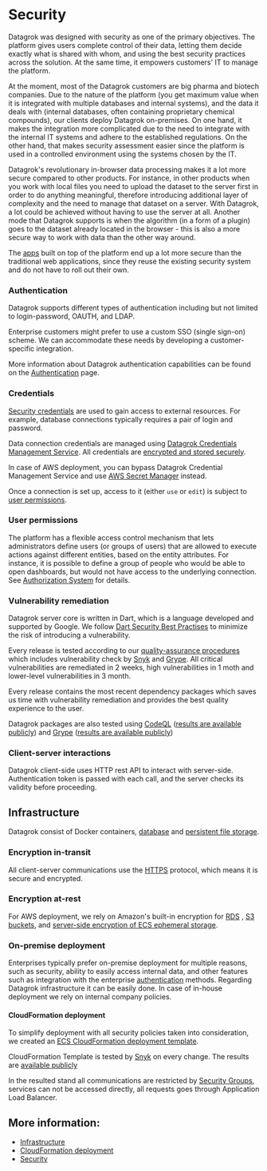 <!-- TITLE: Security -->
<!-- SUBTITLE: -->

# Security

Datagrok was designed with security as one of the primary objectives. The platform gives users
complete control of their data, letting them decide exactly what is shared with whom, and using the best security 
practices across the solution. At the same time, it empowers customers' IT to manage the platform.

At the moment, most of the Datagrok customers are big pharma and biotech companies. Due to the nature of the
platform (you get maximum value when it is integrated with multiple databases and internal systems), and
the data it deals with (internal databases, often containing proprietary chemical compounds), 
our clients deploy Datagrok on-premises. On one hand, it makes the integration more 
complicated due to the need to integrate with the internal IT systems and adhere to the established regulations.
On the other hand, that makes security assessment easier since the platform is used in a controlled 
environment using the systems chosen by the IT. 

Datagrok's revolutionary in-browser data processing makes it a lot more secure compared to other products. For
instance, in other products when you work with local files you need to upload the dataset to the server first in order 
to do anything meaningful, therefore introducing additional layer of complexity and the need to manage 
that dataset on a server. With Datagrok, a lot could be achieved without having to use the server at all. 
Another mode that Datagrok supports is when the algorithm (in a form of a plugin) goes to the dataset 
already located in the browser - this is also a more secure way to work with data than the other way around.

The [apps](../develop.md) built on top of the platform end up a lot more secure than the traditional 
web applications, since they reuse the existing security system and do not have to roll out their own.

### Authentication

Datagrok supports different types of authentication including but not limited to login-password, OAUTH, and LDAP.

Enterprise customers might prefer to use a custom SSO (single sign-on) scheme. We can accommodate these needs by
developing a customer-specific integration.

More information about Datagrok authentication capabilities can be found
on the [Authentication](../../govern/authentication.md) page.

### Credentials

[Security credentials](../../govern/security.md#credentials) are used to gain access to external resources. For example,
database connections typically requires a pair of login and password.

Data connection credentials are managed
using [Datagrok Credentials Management Service](../../govern/security.md#credentials). 
All credentials are [encrypted and stored securely](../../govern/security.md#credentials-storage).

In case of AWS deployment, you can bypass Datagrok Credential Management Service and use
[AWS Secret Manager](../../access/data-connection-credentials.md#secrets-managers) instead.

Once a connection is set up, access to it (either `use` or `edit`) is subject to [user permissions](#user-permissions).

### User permissions

The platform has a flexible access control mechanism that lets administrators define users (or groups of users) that
are allowed to execute actions against different entities, based on the entity attributes. For instance, it is possible
to define a group of people who would be able to open dashboards, but would not have access to the underlying
connection. See
[Authorization System](../../govern/authorization.md) for details.

### Vulnerability remediation

Datagrok server core is written in Dart, which is a language developed and supported by Google. We
follow [Dart Security Best Practises](https://dart.dev/security#best-practices) to minimize the risk of introducing a
vulnerability.

Every release is tested according to our [quality-assurance procedures](quality-assurance.md) which includes
vulnerability check by [Snyk](https://snyk.io/) and [Grype](https://github.com/anchore/grype/). All critical
vulnerabilities are remediated in 2 weeks, high vulnerabilities in 1 moth and lower-level vulnerabilities in 3 month.

Every release contains the most recent dependency packages which saves us time with vulnerability remediation and
provides the best quality experience to the user.

Datagrok packages are also tested
using [CodeQL](https://codeql.github.com/) ([results are available publicly](https://github.com/datagrok-ai/public/security/code-scanning?query=tool%3ACodeQL))
and [Grype](https://github.com/anchore/grype/) ([results are available publicly](https://github.com/datagrok-ai/public/security/code-scanning?query=tool%3A%22Anchore+Container+Vulnerability+Report+%28T0%29%22))

### Client-server interactions

Datagrok client-side uses HTTP rest API to interact with server-side. Authentication token is passed with
each call, and the server checks its validity before proceeding.

## Infrastructure

Datagrok consist of Docker containers, [database](infrastructure.md#database)
and [persistent file storage](infrastructure.md#storage).

### Encryption in-transit

All client-server communications use the [HTTPS](https://en.wikipedia.org/wiki/HTTPS) protocol, which means it is secure
and encrypted.

### Encryption at-rest

For AWS deployment, we rely on Amazon's built-in encryption for
[RDS](https://docs.aws.amazon.com/AmazonRDS/latest/UserGuide/Overview.Encryption.html)
, [S3 buckets](https://docs.aws.amazon.com/AmazonS3/latest/dev/bucket-encryption.html),
and [server-side encryption of ECS ephemeral storage](https://aws.amazon.com/blogs/containers/introducing-server-side-encryption-ephemeral-storage-using-aws-fargate-managed-keys-aws-fargate-platform-version-1-4/).

### On-premise deployment

Enterprises typically prefer on-premise deployment for multiple reasons, such as security, ability to easily access
internal data, and other features such as integration with the enterprise
[authentication](../../govern/authentication.md) methods. Regarding Datagrok infrastructure it can be easily done. In
case of in-house deployment we rely on internal company policies.

#### CloudFormation deployment

To simplify deployment with all security policies taken into consideration, we created
an [ECS CloudFormation deployment template](deploy-amazon-cloudformation.md).

CloudFormation Template is tested by [Snyk](https://snyk.io/) on every change. The results
are [available publicly](https://github.com/datagrok-ai/public/security/code-scanning?query=tool%3A%22Snyk+IaC%22)

In the resulted stand all communications are restricted
by [Security Groups](https://docs.aws.amazon.com/vpc/latest/userguide/VPC_SecurityGroups.html), services can not be
accessed directly, all requests goes through Application Load Balancer.

## More information:

* [Infrastructure](infrastructure.md)
* [CloudFormation deployment](deploy-amazon-cloudformation.md)
* [Security](../../govern/security.md)
